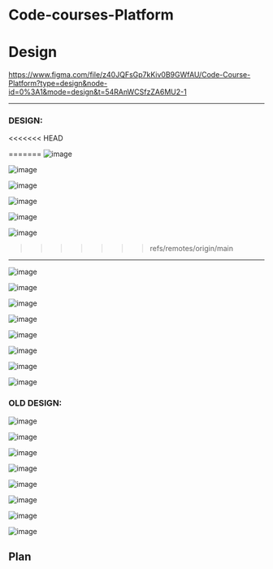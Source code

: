 # Code-courses-Platform

# Design
https://www.figma.com/file/z40JQFsGp7kKiv0B9GWfAU/Code-Course-Platform?type=design&node-id=0%3A1&mode=design&t=54RAnWCSfzZA6MU2-1

<hr>
<h3> DESIGN: </h3>

<<<<<<< HEAD

=======
![image](https://github.com/Jaswine/Code-Cources-Platform/assets/82625479/0649ffe6-8cd3-4fee-8068-e0365d3d4d6d)

![image](https://github.com/Jaswine/Code-Cources-Platform/assets/82625479/c5d652a0-263c-4060-a0ca-da6436cb53ec)

![image](https://github.com/Jaswine/Code-Cources-Platform/assets/82625479/5b5e0cf4-1c66-49ab-8cb0-2799e9ceb99b)

![image](https://github.com/Jaswine/Code-Cources-Platform/assets/82625479/7bbcb75c-f8cd-4880-892a-754f42b0966b)

![image](https://github.com/Jaswine/Code-Cources-Platform/assets/82625479/5781680c-6a73-4509-8002-45357531568c)

![image](https://github.com/Jaswine/Code-Cources-Platform/assets/82625479/b72fbfb1-a0ca-4303-ac32-d4d0370f8448)
>>>>>>> refs/remotes/origin/main

<hr>

![image](https://user-images.githubusercontent.com/82625479/217524313-28219893-c564-4d65-b180-a6193f1c0feb.png)

![image](https://user-images.githubusercontent.com/82625479/217524459-f0536502-d6c9-4257-9a23-65f6464c94b4.png)

![image](https://user-images.githubusercontent.com/82625479/218445573-24e2c1c3-ada1-4606-b5f8-632efa8109fa.png)

![image](https://user-images.githubusercontent.com/82625479/218445653-3c2dc876-0660-41b9-baad-63adcfef92ac.png)

![image](https://user-images.githubusercontent.com/82625479/218446163-f4652040-080f-4f02-8c71-e840249a6e90.png)

![image](https://user-images.githubusercontent.com/82625479/219077776-46f33c78-f005-42f3-aba7-ddbf0e06f244.png)

![image](https://user-images.githubusercontent.com/82625479/219078002-159f7e76-0ed4-462d-a673-db365749d6fb.png)

![image](https://user-images.githubusercontent.com/82625479/219078174-fb3b9844-08b5-4c42-95bb-5eab448e0766.png)



<h3>OLD DESIGN: </h3>

![image](https://user-images.githubusercontent.com/82625479/209466501-e3a7cb03-a77f-4922-9bcd-5611b51c7eea.png)

![image](https://user-images.githubusercontent.com/82625479/209466521-e06ab43a-bd29-4d5f-b692-ee25b50982f1.png)

![image](https://user-images.githubusercontent.com/82625479/209466424-26344cc6-e6ce-4f03-ad0a-fb5ffaec5152.png)

![image](https://user-images.githubusercontent.com/82625479/209559638-2a62a108-792b-4c05-ab77-d0739a281fd9.png)

![image](https://user-images.githubusercontent.com/82625479/210534097-eac8f194-0b18-409b-a7de-ce689c83fc1d.png)

![image](https://user-images.githubusercontent.com/82625479/210534269-2b2e75a9-7149-4243-8b56-b13ac4f78723.png)

![image](https://user-images.githubusercontent.com/82625479/212683727-2654380a-ec57-4cbf-acb4-58ef0c4febf6.png)

![image](https://user-images.githubusercontent.com/82625479/212683879-ad3b76be-638a-4157-85d4-68cdc42e0646.png)


<h2>Plan</h2>

